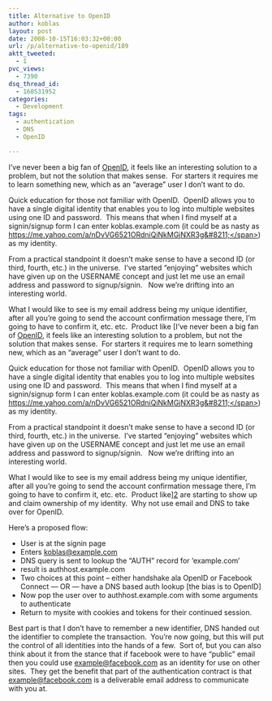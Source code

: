 ```yaml
---
title: Alternative to OpenID
author: koblas
layout: post
date: 2008-10-15T16:03:32+00:00
url: /p/alternative-to-openid/189
aktt_tweeted:
  - 1
pvc_views:
  - 7390
dsq_thread_id:
  - 160531952
categories:
  - Development
tags:
  - authentication
  - DNS
  - OpenID

---
```

I&#8217;ve never been a big fan of [OpenID][1], it feels like an interesting solution to a problem, but not the solution that makes sense.  For starters it requires me to learn something new, which as an &#8220;average&#8221; user I don&#8217;t want to do.

Quick education for those not familiar with OpenID.  OpenID allows you to have a single digital identity that enables you to log into multiple websites using one ID and password.  This means that when I find myself at a signin/signup form I can enter koblas.example.com (it could be as nasty as <span class="customoid">https://me.yahoo.com/a/nDvVG6521ORdniQiNkMGjNXR3g&#8211;</span>) as my identity.

From a practical standpoint it doesn&#8217;t make sense to have a second ID (or third, fourth, etc.) in the universe.  I&#8217;ve started &#8220;enjoying&#8221; websites which have given up on the USERNAME concept and just let me use an email address and password to signup/signin.   Now we&#8217;re drifting into an interesting world.

What I would like to see is my email address being my unique identifier, after all you&#8217;re going to send the account confirmation message there, I&#8217;m going to have to confirm it, etc. etc.  Product like [I&#8217;ve never been a big fan of [OpenID][1], it feels like an interesting solution to a problem, but not the solution that makes sense.  For starters it requires me to learn something new, which as an &#8220;average&#8221; user I don&#8217;t want to do.

Quick education for those not familiar with OpenID.  OpenID allows you to have a single digital identity that enables you to log into multiple websites using one ID and password.  This means that when I find myself at a signin/signup form I can enter koblas.example.com (it could be as nasty as <span class="customoid">https://me.yahoo.com/a/nDvVG6521ORdniQiNkMGjNXR3g&#8211;</span>) as my identity.

From a practical standpoint it doesn&#8217;t make sense to have a second ID (or third, fourth, etc.) in the universe.  I&#8217;ve started &#8220;enjoying&#8221; websites which have given up on the USERNAME concept and just let me use an email address and password to signup/signin.   Now we&#8217;re drifting into an interesting world.

What I would like to see is my email address being my unique identifier, after all you&#8217;re going to send the account confirmation message there, I&#8217;m going to have to confirm it, etc. etc.  Product like][2] are starting to show up and claim ownership of my identity.  Why not use email and DNS to take over for OpenID.

Here&#8217;s a proposed flow:

  * User is at the signin page
  * Enters koblas@example.com
  * DNS query is sent to lookup the &#8220;AUTH&#8221; record for &#8216;example.com&#8217;
  * result is authhost.example.com
  * Two choices at this point &#8211; either handshake ala OpenID or Facebook Connect &#8212; OR &#8212; have a DNS based auth lookup [the bias is to OpenID]
  * Now pop the user over to authhost.example.com with some arguments to authenticate
  * Return to mysite with cookies and tokens for their continued session.

Best part is that I don&#8217;t have to remember a new identifier, DNS handed out the identifier to complete the transaction.  You&#8217;re now going, but this will put the control of all identities into the hands of a few.  Sort of, but you can also think about it from the stance that if facebook were to have &#8220;public&#8221; email then you could use example@facebook.com as an identity for use on other sites.  They get the benefit that part of the authentication contract is that example@facebook.com is a deliverable email address to communicate with you at.

 [1]: http://openid.net/
 [2]: http://developers.facebook.com/news.php?blog=1&story=108
